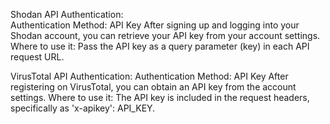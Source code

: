 Shodan API Authentication:  
Authentication Method: API Key
After signing up and logging into your Shodan account, you can retrieve your API key from your account settings.
Where to use it: Pass the API key as a query parameter (key) in each API request URL.  

VirusTotal API Authentication:
Authentication Method: API Key
After registering on VirusTotal, you can obtain an API key from the account settings.
Where to use it: The API key is included in the request headers, specifically as 'x-apikey': API_KEY.
